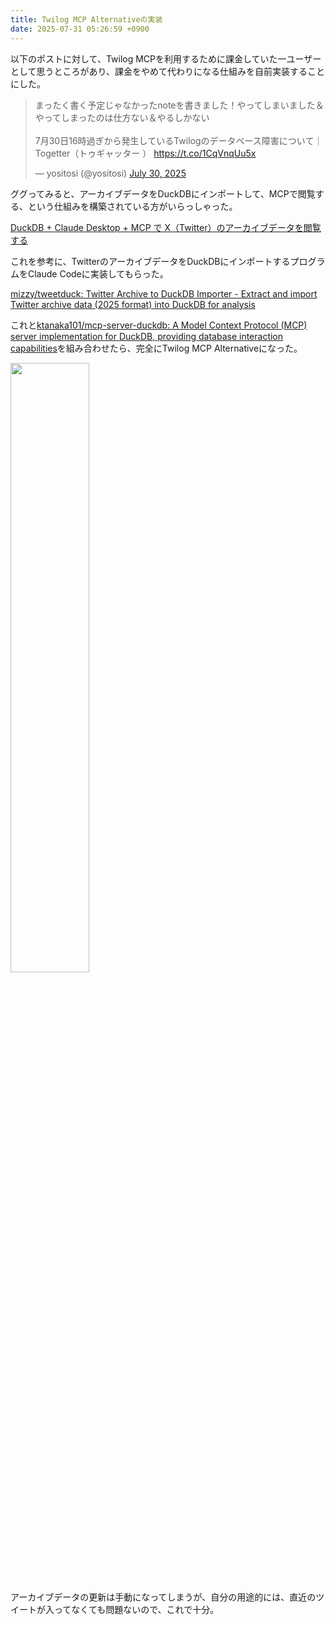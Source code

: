 ```yaml
---
title: Twilog MCP Alternativeの実装
date: 2025-07-31 05:26:59 +0900
---
```


以下のポストに対して、Twilog MCPを利用するために課金していた一ユーザーとして思うところがあり、課金をやめて代わりになる仕組みを自前実装することにした。

<blockquote class="twitter-tweet"><p lang="ja" dir="ltr">まったく書く予定じゃなかったnoteを書きました！やってしまいました＆やってしまったのは仕方ない＆やるしかない<br><br>7月30日16時過ぎから発生しているTwilogのデータベース障害について｜Togetter（トゥギャッター ） <a href="https://t.co/1CqVnqUu5x">https://t.co/1CqVnqUu5x</a></p>&mdash; yositosi (@yositosi) <a href="https://twitter.com/yositosi/status/1950577394219434263?ref_src=twsrc%5Etfw">July 30, 2025</a></blockquote> <script async src="https://platform.twitter.com/widgets.js" charset="utf-8"></script>

ググってみると、アーカイブデータをDuckDBにインポートして、MCPで閲覧する、という仕組みを構築されている方がいらっしゃった。

[DuckDB + Claude Desktop + MCP で X（Twitter）のアーカイブデータを閲覧する](https://zenn.dev/tenkao/scraps/96996339ddf4c1)

これを参考に、TwitterのアーカイブデータをDuckDBにインポートするプログラムをClaude Codeに実装してもらった。

[mizzy/tweetduck: Twitter Archive to DuckDB Importer - Extract and import Twitter archive data (2025 format) into DuckDB for analysis](https://github.com/mizzy/tweetduck)

これと[ktanaka101/mcp-server-duckdb: A Model Context Protocol (MCP) server implementation for DuckDB, providing database interaction capabilities](https://github.com/ktanaka101/mcp-server-duckdb)を組み合わせたら、完全にTwilog MCP Alternativeになった。

<img src="/images/2025/07/duckdb-mcp.png" alt="" width="50%" height="50%"/>

アーカイブデータの更新は手動になってしまうが、自分の用途的には、直近のツイートが入ってなくても問題ないので、これで十分。
